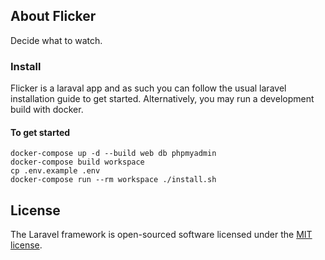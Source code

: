 ## About Flicker

Decide what to watch.

### Install

Flicker is a laraval app and as such you can follow the usual laravel installation guide to get started. Alternatively, you may run a development build with docker.

#### To get started

```
docker-compose up -d --build web db phpmyadmin
docker-compose build workspace
cp .env.example .env
docker-compose run --rm workspace ./install.sh
```

## License

The Laravel framework is open-sourced software licensed under the [MIT license](https://opensource.org/licenses/MIT).
